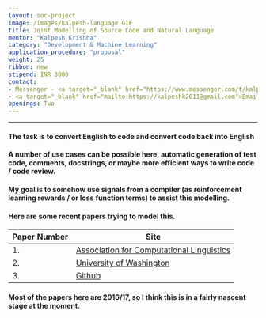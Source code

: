 ```yaml
---
layout: soc-project
image: /images/kalpesh-language.GIF
title: Joint Modelling of Source Code and Natural Language
mentor: "Kalpesh Krishna"
category: "Development & Machine Learning"
application_procedure: "proposal"
weight: 25
ribbon: new
stipend: INR 3000
contact:
- Messenger - <a target="_blank" href="https://www.messenger.com/t/kalpesh.krishna.9">Kalpesh Krishna</a>
- <a target="_blank" href="mailto:https://kalpeshk2011@gmail.com">Email ID</a> - kalpeshk2011@gmail.com
openings: Two
---
```


---

#### The task is to convert English to code and convert code back into English

<!--break-->

#### A number of use cases can be possible here, automatic generation of test code, comments, docstrings, or maybe more efficient ways to write code / code review.

#### My goal is to somehow use signals from a compiler (as reinforcement learning rewards / or loss function terms) to assist this modelling.

<!--break-->
#### Here are some recent papers trying to model this.
<!--break-->

 Paper Number  | Site
 --- | ---
1. | <a target="_blank" href="http://www.aclweb.org/anthology/P16-1195">Association for Computational Linguistics</a>  
2. | <a target="_blank" href="https://homes.cs.washington.edu/~mernst/pubs/nl-command-tr170301.pdf ">University of Washington</a>
3. | <a target="_blank" href="https://github.com/TellinaTool/nl2bash">Github</a>

<!--break-->

#### Most of the papers here are 2016/17, so I think this is in a fairly nascent stage at the moment.
